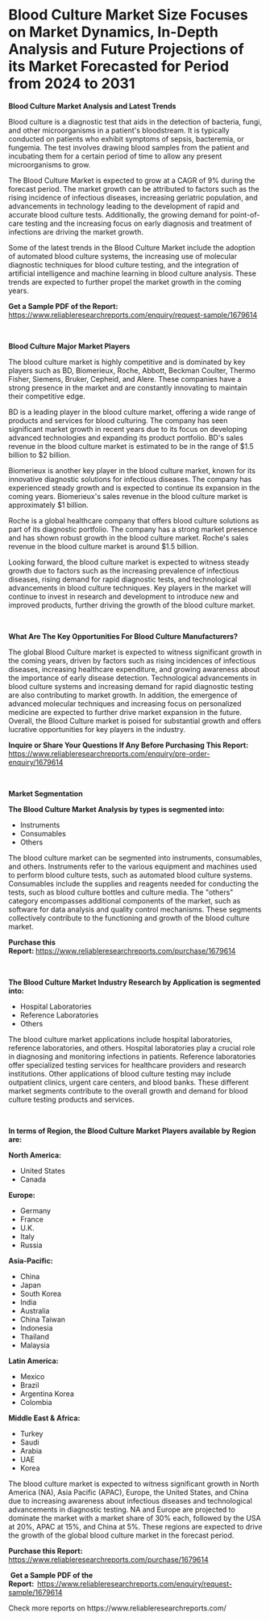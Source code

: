 <p><h1>Blood Culture Market Size Focuses on Market Dynamics, In-Depth Analysis and Future Projections of its Market Forecasted for Period from 2024 to 2031</h1></p><p><strong>Blood Culture Market Analysis and Latest Trends</strong></p>
<p><p>Blood culture is a diagnostic test that aids in the detection of bacteria, fungi, and other microorganisms in a patient's bloodstream. It is typically conducted on patients who exhibit symptoms of sepsis, bacteremia, or fungemia. The test involves drawing blood samples from the patient and incubating them for a certain period of time to allow any present microorganisms to grow.</p><p>The Blood Culture Market is expected to grow at a CAGR of 9% during the forecast period. The market growth can be attributed to factors such as the rising incidence of infectious diseases, increasing geriatric population, and advancements in technology leading to the development of rapid and accurate blood culture tests. Additionally, the growing demand for point-of-care testing and the increasing focus on early diagnosis and treatment of infections are driving the market growth.</p><p>Some of the latest trends in the Blood Culture Market include the adoption of automated blood culture systems, the increasing use of molecular diagnostic techniques for blood culture testing, and the integration of artificial intelligence and machine learning in blood culture analysis. These trends are expected to further propel the market growth in the coming years.</p></p>
<p><strong>Get a Sample PDF of the Report:&nbsp;</strong> <a href="https://www.reliableresearchreports.com/enquiry/request-sample/1679614">https://www.reliableresearchreports.com/enquiry/request-sample/1679614</a></p>
<p>&nbsp;</p>
<p><strong>Blood Culture Major Market Players</strong></p>
<p><p>The blood culture market is highly competitive and is dominated by key players such as BD, Biomerieux, Roche, Abbott, Beckman Coulter, Thermo Fisher, Siemens, Bruker, Cepheid, and Alere. These companies have a strong presence in the market and are constantly innovating to maintain their competitive edge.</p><p>BD is a leading player in the blood culture market, offering a wide range of products and services for blood culturing. The company has seen significant market growth in recent years due to its focus on developing advanced technologies and expanding its product portfolio. BD's sales revenue in the blood culture market is estimated to be in the range of $1.5 billion to $2 billion.</p><p>Biomerieux is another key player in the blood culture market, known for its innovative diagnostic solutions for infectious diseases. The company has experienced steady growth and is expected to continue its expansion in the coming years. Biomerieux's sales revenue in the blood culture market is approximately $1 billion.</p><p>Roche is a global healthcare company that offers blood culture solutions as part of its diagnostic portfolio. The company has a strong market presence and has shown robust growth in the blood culture market. Roche's sales revenue in the blood culture market is around $1.5 billion.</p><p>Looking forward, the blood culture market is expected to witness steady growth due to factors such as the increasing prevalence of infectious diseases, rising demand for rapid diagnostic tests, and technological advancements in blood culture techniques. Key players in the market will continue to invest in research and development to introduce new and improved products, further driving the growth of the blood culture market.</p></p>
<p>&nbsp;</p>
<p><strong>What Are The Key Opportunities For Blood Culture Manufacturers?</strong></p>
<p><p>The global Blood Culture market is expected to witness significant growth in the coming years, driven by factors such as rising incidences of infectious diseases, increasing healthcare expenditure, and growing awareness about the importance of early disease detection. Technological advancements in blood culture systems and increasing demand for rapid diagnostic testing are also contributing to market growth. In addition, the emergence of advanced molecular techniques and increasing focus on personalized medicine are expected to further drive market expansion in the future. Overall, the Blood Culture market is poised for substantial growth and offers lucrative opportunities for key players in the industry.</p></p>
<p><strong>Inquire or Share Your Questions If Any Before Purchasing This Report:</strong> <a href="https://www.reliableresearchreports.com/enquiry/pre-order-enquiry/1679614">https://www.reliableresearchreports.com/enquiry/pre-order-enquiry/1679614</a></p>
<p>&nbsp;</p>
<p><strong>Market Segmentation</strong></p>
<p><strong>The Blood Culture Market Analysis by types is segmented into:</strong></p>
<p><ul><li>Instruments</li><li>Consumables</li><li>Others</li></ul></p>
<p><p>The blood culture market can be segmented into instruments, consumables, and others. Instruments refer to the various equipment and machines used to perform blood culture tests, such as automated blood culture systems. Consumables include the supplies and reagents needed for conducting the tests, such as blood culture bottles and culture media. The "others" category encompasses additional components of the market, such as software for data analysis and quality control mechanisms. These segments collectively contribute to the functioning and growth of the blood culture market.</p></p>
<p><strong>Purchase this Report:&nbsp;</strong><a href="https://www.reliableresearchreports.com/purchase/1679614">https://www.reliableresearchreports.com/purchase/1679614</a></p>
<p>&nbsp;</p>
<p><strong>The Blood Culture Market Industry Research by Application is segmented into:</strong></p>
<p><ul><li>Hospital Laboratories</li><li>Reference Laboratories</li><li>Others</li></ul></p>
<p><p>The blood culture market applications include hospital laboratories, reference laboratories, and others. Hospital laboratories play a crucial role in diagnosing and monitoring infections in patients. Reference laboratories offer specialized testing services for healthcare providers and research institutions. Other applications of blood culture testing may include outpatient clinics, urgent care centers, and blood banks. These different market segments contribute to the overall growth and demand for blood culture testing products and services.</p></p>
<p>&nbsp;</p>
<p><strong>In terms of Region, the Blood Culture Market Players available by Region are:</strong></p>
<p>
    <p> <strong> North America: </strong>
        <ul>
            <li>United States</li>
            <li>Canada</li>
        </ul>
        </p> 
    <p> <strong> Europe: </strong>
        <ul>
            <li>Germany</li>
            <li>France</li>
            <li>U.K.</li>
            <li>Italy</li>
            <li>Russia</li>
        </ul>
        </p> 
    <p> <strong> Asia-Pacific: </strong>
        <ul>
            <li>China</li>
            <li>Japan</li>
            <li>South Korea</li>
            <li>India</li>
            <li>Australia</li>
            <li>China Taiwan</li>
            <li>Indonesia</li>
            <li>Thailand</li>
            <li>Malaysia</li>
        </ul>
        </p> 
    <p> <strong> Latin America: </strong>
        <ul>
            <li>Mexico</li>
            <li>Brazil</li>
            <li>Argentina Korea</li>
            <li>Colombia</li>
        </ul>
        </p> 
    <p> <strong> Middle East & Africa: </strong>
        <ul>
            <li>Turkey</li>
            <li>Saudi</li>
            <li>Arabia</li>
            <li>UAE</li>
            <li>Korea</li>
        </ul>
    </p>
    </p>
<p><p>The blood culture market is expected to witness significant growth in North America (NA), Asia Pacific (APAC), Europe, the United States, and China due to increasing awareness about infectious diseases and technological advancements in diagnostic testing. NA and Europe are projected to dominate the market with a market share of 30% each, followed by the USA at 20%, APAC at 15%, and China at 5%. These regions are expected to drive the growth of the global blood culture market in the forecast period.</p></p>
<p><strong>Purchase this Report: </strong><a href="https://www.reliableresearchreports.com/purchase/1679614">https://www.reliableresearchreports.com/purchase/1679614</a></p>
<p>&nbsp;<strong>Get a Sample PDF of the Report:&nbsp;&nbsp;</strong><a href="https://www.reliableresearchreports.com/enquiry/request-sample/1679614">https://www.reliableresearchreports.com/enquiry/request-sample/1679614</a></p>
<p><strong></strong></p>
<p>Check more reports on https://www.reliableresearchreports.com/</p>